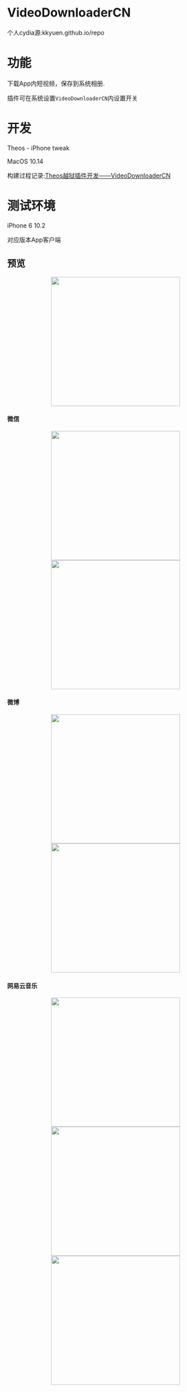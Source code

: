 # VideoDownloaderCN  

个人cydia源:kkyuen.github.io/repo

# 功能
下载App内短视频，保存到系统相册.

插件可在系统设置`VideoDownloaderCN`内设置开关

# 开发
Theos - iPhone tweak

MacOS 10.14

构建过程记录:[Theos越狱插件开发——VideoDownloaderCN](http://kinkenyuen.top/2019/01/16/Theos%E8%B6%8A%E7%8B%B1%E6%8F%92%E4%BB%B6%E5%BC%80%E5%8F%91-VideoDownloaderCN/)

# 测试环境

iPhone 6 10.2

对应版本App客户端

## 预览

<div align=center><img src="https://raw.githubusercontent.com/kinkenyuen/kinkenyuen.github.io/master/img/theos/15.png" width="300"/></div>  

#### 微信

<div align=center><img src="https://raw.githubusercontent.com/kinkenyuen/kinkenyuen.github.io/master/img/VideoDownloaderCN_readme_img/1.png" width="300"/></div> 
	 
<div align=center><img src="https://raw.githubusercontent.com/kinkenyuen/kinkenyuen.github.io/master/img/VideoDownloaderCN_readme_img/2.png" width="300" ></div> 


#### 微博

<div align=center><img src="https://raw.githubusercontent.com/kinkenyuen/kinkenyuen.github.io/master/img/VideoDownloaderCN_readme_img/3.png" width="300"></div>



<div align=center><img src="https://raw.githubusercontent.com/kinkenyuen/kinkenyuen.github.io/master/img/VideoDownloaderCN_readme_img/4.png" width="300">
</div>


#### 网易云音乐

<div align=center><img src="https://raw.githubusercontent.com/kinkenyuen/kinkenyuen.github.io/master/img/VideoDownloaderCN_readme_img/5.png" width="300" ></div>
<div align=center><img src="https://raw.githubusercontent.com/kinkenyuen/kinkenyuen.github.io/master/img/VideoDownloaderCN_readme_img/5.png" width="300"></div>
<div align=center><img src="https://raw.githubusercontent.com/kinkenyuen/kinkenyuen.github.io/master/img/VideoDownloaderCN_readme_img/7.png" width="300"></div>





